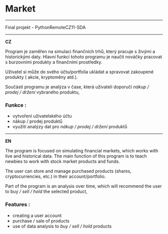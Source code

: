 # Market
___

Final projekt - PythonRemoteCZ11-SDA

___

**CZ**

Program je zaměřen na simulaci finančních trhů, který pracuje s živými a historickými daty. Hlavní funkcí tohoto
programu je naučit nováčky pracovat s burzovními produkty a finančními prostředky.

Uživatel si může do svého účtu/portfolia ukládat a spravovat zakoupené produkty ( akcie, kryptoměny atd.).

Součástí programu je analýza v čase, která uživateli doporučí *nákup / prodej / držení* vybraného produktu,

### Funkce :

- vytvoření uživatelského účtu
- nákup / prodej produktů
- využití analýzy dat pro *nákup / prodej / držení* produktů


___

**EN**

The program is focused on simulating financial markets, which works with live and historical data. The main 
function of this program is to teach newbies to work with stock market products and funds.

The user can store and manage purchased products (shares, cryptocurrencies, etc.) in their account/portfolio.

Part of the program is an analysis over time, which will recommend the user to buy */ sell / hold* the selected product,

### Features :

- creating a user account
- purchase / sale of products
- use of data analysis to *buy / sell / hold* products